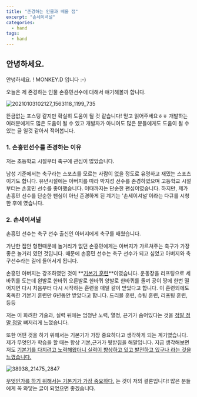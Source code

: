 ```yaml
---
title: "존경하는 인물과 배울 점"
excerpt: "손세이셔널"
categories:
  - hand
tags:
  - hand
---
```

## 안녕하세요.

안녕하세요. ! MONKEY.D 입니다 :-) 

오늘은 제 존경하는 인물 손흥민선수에 대해서 얘기해볼까 합니다. 

![20210103102127_1563118_1199_735](https://user-images.githubusercontent.com/74045426/103906540-67bc8980-5143-11eb-9220-1a3d9f6f223f.jpg)



뜬금없는 포스팅 같지만 확실히 도움이 될 것 같습니다! 믿고 읽어주세요ㅎㅎ 개발하는 여러분에게도 많은 도움이 될 수 있고 개발자가 아니여도 많은 분들에게도 도움이 될 수 있는 글 일것 같아서 적어봅니다. 

### 1. 손흥민선수를 존경하는 이유

저는 초등학교 시절부터 축구에 관심이 많았습니다. 

남성 기준에서는 축구라는 스포츠를 모르는 사람이 없을 정도로 유명하고 재밌는 스포츠이기도 합니다. 유년시절에는 아버지를 따라 박지성 선수를 존경하였으며 고등학교 시절부터는 손흥민 선수를 좋아했습니다. 이때까지는 단순한 팬심이였습니다. 하지만, 제가 손흥민 선수를 단순한 팬심이 아닌 존경하게 된 계기는 '손세이셔널'이라는 다큐를 시청한 후에 였습니다. 

### 2. 손세이셔널

손흥민 선수는 축구 선수 출신인 아버지에게 축구를 배웠습니다. 

가난한 집안 형편때문에 놀거리가 없던 손흥민에게는 아버지가 가르쳐주는 축구가 가장 좋은 놀거리 였던 것입니다. 때문에 손흥민 선수는 축구 선수가 되고 싶었고 아버지와 축구선수라는 길에 들어서게 됩니다.  

손흥민 아버지는 강조하였던 것이 **<u>기본기 훈련</u>**이였습니다.  운동장을 리프팅으로 세바퀴를 도는데 왼발로 한바퀴 오른발로 한바퀴 양발로 한바퀴를 돌며 공이 땅에 한번 떨어지면 다시 처음부터 다시 시작하는 훈련을 매일 같이 받았다고 합니다. 이 훈련외에도 혹독한 기본기 훈련만 6년동안 받았다고 합니다. 드리블 훈련, 슈팅 훈련, 리프팅 훈련, 등등

저는 이 화려한 기술과, 실력 뒤에는 엄청난 노력, 열정, 끈기가 숨어있다는 것을 <u>정말 정말 정말</u> 뼈저리게 느꼈습니다.  

또한 어떤 것을 하기 위해서는 기본기가 가장 중요하다고 생각하게 되는 계기였습니다. 제가 무엇인가 학습을 할 때는 항상 기본,근거가 뒷받침을 해말입니다. 지금 생각해보면 저도 <u>기본기를 다지려고 노력해왔더니 실력이 향상하고 있고 발전하고 있구나 라는 것을 느꼈습니다.</u>  

![38938_21475_2847](https://user-images.githubusercontent.com/74045426/103906538-668b5c80-5143-11eb-8a6e-efb087080f91.jpg)

<u>무엇인가를 하기 위해서는 기본기가 가장 중요하다.</u> 는 것이 저의 결론입니다! 많은 분들에게 꼭 와닿는 글이 되었으면 좋겠습니다.